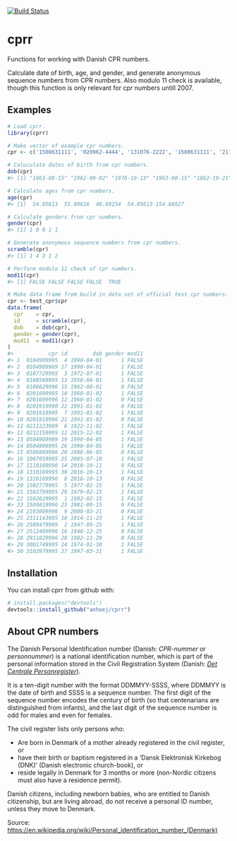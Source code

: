 
<!-- README.md is generated from README.Rmd. Please edit that file -->
[![Build Status](https://travis-ci.org/anhoej/cprr.svg?branch=master)](https://travis-ci.org/anhoej/cprr)

cprr
====

Functions for working with Danish CPR numbers.

Calculate date of birth, age, and gender, and generate anonymous sequence numbers from CPR numbers. Also modulo 11 check is available, though this function is only relevant for cpr numbers untill 2007.

Examples
--------

``` r
# Load cprr.
library(cprr)

# Make vector of example cpr numbers.
cpr <- c('1508631111', '020962-4444', '131076-2222', '1508631111', '2110625629')

# Caluculate dates of birth from cpr numbers.
dob(cpr)
#> [1] "1963-08-15" "1962-09-02" "1976-10-13" "1963-08-15" "1862-10-21"

# Calculate ages from cpr numbers.
age(cpr)
#> [1]  54.05613  55.00616  40.89254  54.05613 154.86927

# Calculate genders from cpr numbers.
gender(cpr)
#> [1] 1 0 0 1 1

# Generate anonymous sequence numbers from cpr numbers.
scramble(cpr)
#> [1] 1 4 3 1 2

# Perform modulo 11 check of cpr numbers.
mod11(cpr)
#> [1] FALSE FALSE FALSE FALSE  TRUE

# Make data frame from build in data set of official test cpr numbers.
cpr <- test_cpr$cpr
data.frame(
  cpr    = cpr,
  id     = scramble(cpr),
  dob    = dob(cpr),
  gender = gender(cpr),
  mod11  = mod11(cpr)
)
#>           cpr id        dob gender mod11
#> 1  0104909995  4 1990-04-01      1 FALSE
#> 2  0104909989 17 1990-04-01      1 FALSE
#> 3  0107729995  3 1972-07-01      1 FALSE
#> 4  0108589995 13 1958-08-01      1 FALSE
#> 5  0108629996 15 1962-08-01      0 FALSE
#> 6  0201609995 10 1960-01-02      1 FALSE
#> 7  0201609996 12 1960-01-02      0 FALSE
#> 8  0201919990 22 1991-01-02      0 FALSE
#> 9  0201919995  7 1991-01-02      1 FALSE
#> 10 0201919996 21 1991-01-02      0 FALSE
#> 11 0211223989  6 1922-11-02      1 FALSE
#> 12 0212159995 11 2015-12-02      1 FALSE
#> 13 0504909989 19 1990-04-05      1 FALSE
#> 14 0504909995 26 1990-04-05      1 FALSE
#> 15 0506889996 20 1988-06-05      0 FALSE
#> 16 1007059995 25 2005-07-10      1 FALSE
#> 17 1110109996 14 2010-10-11      0 FALSE
#> 18 1310169995 30 2016-10-13      1 FALSE
#> 19 1310169996  8 2016-10-13      0 FALSE
#> 20 1502779995  5 1977-02-15      1 FALSE
#> 21 1502799995 29 1979-02-15      1 FALSE
#> 22 1502829995  1 1982-02-15      1 FALSE
#> 23 1509819996 23 1981-09-15      0 FALSE
#> 24 2103009996  9 2000-03-21      0 FALSE
#> 25 2311143995 18 1914-11-23      1 FALSE
#> 26 2509479989  2 1947-09-25      1 FALSE
#> 27 2512489996 16 1948-12-25      0 FALSE
#> 28 2911829996 28 1982-11-29      0 FALSE
#> 29 3001749995 24 1974-01-30      1 FALSE
#> 30 3103979995 27 1997-03-31      1 FALSE
```

Installation
------------

You can install cprr from github with:

``` r
# install.packages("devtools")
devtools::install_github("anhoej/cprr")
```

About CPR numbers
-----------------

The Danish Personal Identification number (Danish: *CPR-nummer* or *personnummer*) is a national identification number, which is part of the personal information stored in the Civil Registration System (Danish: *[Det Centrale Personregister](https://www.cpr.dk/)*).

It is a ten-digit number with the format DDMMYY-SSSS, where DDMMYY is the date of birth and SSSS is a sequence number. The first digit of the sequence number encodes the century of birth (so that centenarians are distinguished from infants), and the last digit of the sequence number is odd for males and even for females.

The civil register lists only persons who:

-   Are born in Denmark of a mother already registered in the civil register, or
-   have their birth or baptism registered in a ’Dansk Elektronisk Kirkebog (DNK)’ (Danish electronic church-book), or
-   reside legally in Denmark for 3 months or more (non-Nordic citizens must also have a residence permit).

Danish citizens, including newborn babies, who are entitled to Danish citizenship, but are living abroad, do not receive a personal ID number, unless they move to Denmark.

Source: <https://en.wikipedia.org/wiki/Personal_identification_number_(Denmark)>
